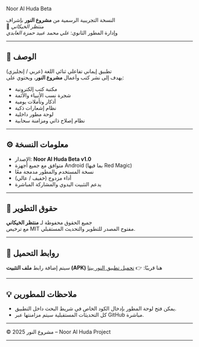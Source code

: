 Noor Al Huda Beta

النسخة التجريبية الرسمية من **مشروع النور** بإشراف  
👤 *منتظر الخيكاني*  
وإدارة المطور الثانوي: *علي محمد عبيد حمزة العابدي*

---

## 📱 الوصف
تطبيق إيماني تفاعلي ثنائي اللغة (عربي / إنجليزي)  
يهدف إلى نشر كتب وأعمال **مشروع النور**، ويحتوي على:
- مكتبة كتب إلكترونية
- شجرة نسب الأنبياء والأئمة
- أذكار وتأملات يومية
- نظام إشعارات ذكية
- لوحة مطور داخلية
- نظام إصلاح ذاتي ومزامنة سحابية

---

## ⚙️ معلومات النسخة
- الإصدار: **Noor Al Huda Beta v1.0**
- متوافق مع جميع أجهزة Android (بما فيها Red Magic)
- نسخة المستخدم والمطور مدمجة معًا
- أداء مزدوج (خفيف / عالي)
- يدعم التثبيت اليدوي والمشاركة المباشرة

---

## 🔐 حقوق التطوير
جميع الحقوق محفوظة لـ **منتظر الخيكاني**  
مع ترخيص MIT مفتوح المصدر للتطوير والتحديث المستقبلي.

---

## 🚀 روابط التحميل
سيتم إضافة رابط **ملف التثبيت (APK)** هنا قريبًا:
👉 [تحميل تطبيق النور بيتا](#)

---

## 💡 ملاحظات للمطورين
- يمكن فتح لوحة المطور بإدخال الكود الخاص في شريط البحث داخل التطبيق.  
- كل التحديثات المستقبلية سيتم مزامنتها عبر GitHub مباشرة.  

---

© 2025 مشروع النور – Noor Al Huda Project


---
